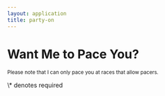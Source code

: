 ```yaml
---
layout: application
title: party-on
---
```


# Want Me to Pace You?
<small>Please note that I can only pace you at  races that allow pacers.</small>

<span class="red">
\* denotes required
</span>
